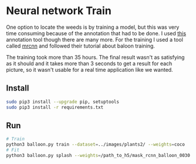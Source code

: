 # Neural network Train
One option to locate the weeds is by training a model, but this was very time consuming because of the annotation that had to be done. I used [this](http://www.robots.ox.ac.uk/~vgg/software/via/) annotation tool though there are many more. For the training I used a tool called [mrcnn](https://github.com/matterport/Mask_RCNN.git) and followed their tutorial about baloon training.

The training took more than 35 hours. The final result wasn't as satisfying as it should and it takes more than 3 seconds to get a result for each picture, so it wasn't usable for a real time application like we wanted.

## Install
```bash
sudo pip3 install --upgrade pip, setuptools
sudo pip3 install -r requirements.txt
```

## Run
```bash
# Train
python3 balloon.py train --dataset=../images/plants2/ --weights=coco
# Fit
python3 balloon.py splash --weights=/path_to_h5/mask_rcnn_balloon_0030.h5 --image=../images/plants2/val/ros_plant2_2.jpg
```